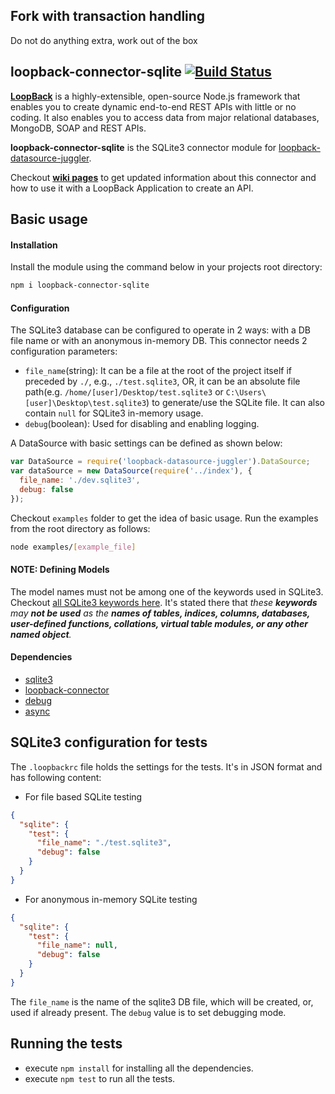 ## Fork with transaction handling
Do not do anything extra, work out of the box


## loopback-connector-sqlite [![Build Status](https://travis-ci.org/Synerzip/loopback-connector-sqlite.svg)](https://travis-ci.org/Synerzip/loopback-connector-sqlite)
[**LoopBack**](http://loopback.io/) is a highly-extensible, open-source Node.js framework that enables you to create dynamic end-to-end REST APIs with little or no coding. It also enables you to access data from major relational databases, MongoDB, SOAP and REST APIs.

**loopback-connector-sqlite** is the SQLite3 connector module for [loopback-datasource-juggler](https://github.com/strongloop/loopback-datasource-juggler).

Checkout **[wiki pages](https://github.com/Synerzip/loopback-connector-sqlite/wiki)** to get updated information about this connector and how to use it with a LoopBack Application to create an API.

## Basic usage

#### Installation
Install the module using the command below in your projects root directory:
```sh
npm i loopback-connector-sqlite
```

#### Configuration
The SQLite3 database can be configured to operate in 2 ways: with a DB file name or with an anonymous in-memory DB.
This connector needs 2 configuration parameters:
* `file_name`(string): It can be a file at the root of the project itself if preceded by `./`, e.g., `./test.sqlite3`, OR, it can be an absolute file path(e.g. `/home/[user]/Desktop/test.sqlite3` or `C:\Users\[user]\Desktop\test.sqlite3`) to generate/use the SQLite file. It can also contain `null` for SQLite3 in-memory usage.
* `debug`(boolean): Used for disabling and enabling logging.

A DataSource with basic settings can be defined as shown below:
```javascript
var DataSource = require('loopback-datasource-juggler').DataSource;
var dataSource = new DataSource(require('../index'), {
  file_name: './dev.sqlite3',
  debug: false
});
```

Checkout `examples` folder to get the idea of basic usage.
Run the examples from the root directory as follows:
```sh
node examples/[example_file]
```

#### NOTE: Defining Models
The model names must not be among one of the keywords used in SQLite3. Checkout [all SQLite3 keywords here](https://sqlite.org/lang_keywords.html). It's stated there that _these **keywords** may **not be used** as the **names of tables, indices, columns, databases, user-defined functions, collations, virtual table modules, or any other named object**._

#### Dependencies
* [sqlite3](https://www.npmjs.com/package/sqlite3)
* [loopback-connector](https://www.npmjs.com/package/loopback-connector)
* [debug](https://www.npmjs.com/package/debug)
* [async](https://www.npmjs.com/package/async)

## SQLite3 configuration for tests
The `.loopbackrc` file holds the settings for the tests. It's in JSON format and has following content:
* For file based SQLite testing
```JSON
{
  "sqlite": {
    "test": {
      "file_name": "./test.sqlite3",
      "debug": false
    }
  }
}
```
* For anonymous in-memory SQLite testing
```JSON
{
  "sqlite": {
    "test": {
      "file_name": null,
      "debug": false
    }
  }
}
```
The `file_name` is the name of the sqlite3 DB file, which will be created, or, used if already present.
The `debug` value is to set debugging mode.

## Running the tests
* execute `npm install` for installing all the dependencies.
* execute `npm test` to run all the tests.

